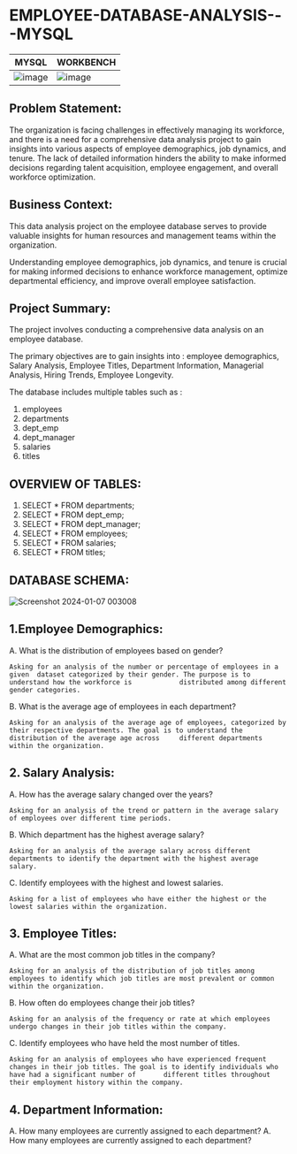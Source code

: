 # EMPLOYEE-DATABASE-ANALYSIS---MYSQL

| MYSQL              |  WORKBENCH               |
| ---------------------- | ---------------------- |
| ![image](https://github.com/arjundomle07/EMPLOYEE-DATABASE-ANALYSIS---MYSQL/assets/123333114/409eb1e8-398b-421e-9f48-2f3284ca24d3)  | ![image](https://github.com/arjundomle07/EMPLOYEE-DATABASE-ANALYSIS---MYSQL/assets/123333114/14a4ce84-e35e-4c40-8e61-9053acc0f6b5)|


## Problem Statement:

The organization is facing challenges in effectively managing its workforce, and there is a need for a comprehensive data analysis project to gain insights into various aspects of employee demographics, job dynamics, and tenure. The lack of detailed information hinders the ability to make informed decisions regarding talent acquisition, employee engagement, and overall workforce optimization.


## Business Context:

This data analysis project on the employee database serves to provide valuable insights for human resources and management teams within the organization.

Understanding employee demographics, job dynamics, and tenure is crucial for making informed decisions to enhance workforce management, optimize departmental efficiency, and improve overall employee satisfaction.


## Project Summary:

The project involves conducting a comprehensive data analysis on an employee database.

The primary objectives are to gain insights into : employee demographics, Salary Analysis, Employee Titles,  Department Information, Managerial Analysis, Hiring Trends, Employee Longevity.

The database includes multiple tables such as :
1. employees 
2. departments
3. dept_emp
4. dept_manager
5. salaries
6. titles


## OVERVIEW OF TABLES:
1. SELECT * FROM departments;
2. SELECT * FROM dept_emp;
3. SELECT * FROM dept_manager;
4. SELECT * FROM employees;
5. SELECT * FROM salaries;
6. SELECT * FROM titles;


## DATABASE SCHEMA:

![Screenshot 2024-01-07 003008](https://github.com/arjundomle07/EMPLOYEE-DATABASE-ANALYSIS---MYSQL/assets/123333114/fb98db40-6663-4ef7-be86-f1856caedff6)


## 1.Employee Demographics:

A. What is the distribution of employees based on gender?

    Asking for an analysis of the number or percentage of employees in a given  dataset categorized by their gender. The purpose is to understand how the workforce is            distributed among different gender categories.
    

B. What is the average age of employees in each department?

    Asking for an analysis of the average age of employees, categorized by their respective departments. The goal is to understand the distribution of the average age across     different departments within the organization.


## 2. Salary Analysis:

A. How has the average salary changed over the years?

    Asking for an analysis of the trend or pattern in the average salary of employees over different time periods.

B. Which department has the highest average salary?

    Asking for an analysis of the average salary across different departments to identify the department with the highest average salary.

C. Identify employees with the highest and lowest salaries.

    Asking for a list of employees who have either the highest or the lowest salaries within the organization.  


## 3. Employee Titles:

A. What are the most common job titles in the company?

    Asking for an analysis of the distribution of job titles among employees to identify which job titles are most prevalent or common within the organization.

B. How often do employees change their job titles?

    Asking for an analysis of the frequency or rate at which employees undergo changes in their job titles within the company.

C. Identify employees who have held the most number of titles.

    Asking for an analysis of employees who have experienced frequent changes in their job titles. The goal is to identify individuals who have had a significant number of       different titles throughout their employment history within the company.


## 4. Department Information:

A. How many employees are currently assigned to each department?
    A. How many employees are currently assigned to each department?

